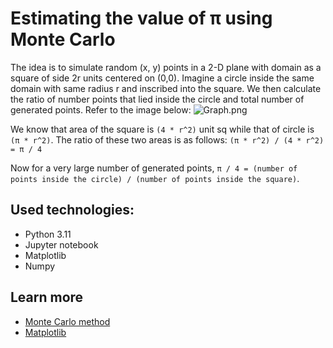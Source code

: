 # Estimating the value of π using Monte Carlo

The idea is to simulate random (x, y) points in a 2-D plane with domain as a square of side 2r units centered on (0,0). Imagine a circle inside the same domain with same radius r and inscribed into the square. We then calculate the ratio of number points that lied inside the circle and total number of generated points. Refer to the image below:
![Graph.png](https://github.com/ArtemGrablevski/pi-monte-carlo/images/graph.png)

We know that area of the square is `(4 * r^2)` unit sq while that of circle is `(π * r^2)`. The ratio of these two areas is as follows: `(π * r^2) / (4 * r^2) = π / 4`

Now for a very large number of generated points, `π / 4 = (number of points inside the circle) / (number of points inside the square)`.

## Used technologies:
- Python 3.11
- Jupyter notebook
- Matplotlib
- Numpy

## Learn more
- [Monte Carlo method](https://en.wikipedia.org/wiki/Monte_Carlo_method)
- [Matplotlib](https://matplotlib.org/)
